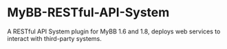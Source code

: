 MyBB-RESTful-API-System
=======================

A RESTful API System plugin for MyBB 1.6 and 1.8, deploys web services to interact with third-party systems.
